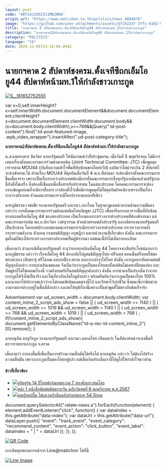 ```yaml
---
layout: post
code: "ART2411052311MQZHRA"
origin_url: "https://www.matichon.co.th/politics/news_4884076"
image: "https://github.com/user-attachments/assets/b7cb225f-3ffc-4163-965e-865d629905d4"
title: "นายกฯคาด 2 สัปดาห์ชงครม.ตั้งเจทีซีถกเอ็มโอยู44 สัปดาห์หน้ามท.1ให้กำลังชาวเกาะกูด"
description: "นายกฯคาด2สัปดาห์ชงครม.ตั้งเจทีซีถกเอ็มโอยู44 สัปดาห์หน้ามท.1ให้กำลังชาวเกาะกูด"
category: "POLITICS"
language: "th"
date: 2024-11-05T23:16:04.094Z
---
```


# นายกฯคาด 2 สัปดาห์ชงครม.ตั้งเจทีซีถกเอ็มโอยู44 สัปดาห์หน้ามท.1ให้กำลังชาวเกาะกูด

[![](https://www.matichon.co.th/wp-content/uploads/2024/11/S__161652752555.jpg "S__161652752555")](https://www.matichon.co.th/wp-content/uploads/2024/11/S__161652752555.jpg)

var x=0;self.innerHeight?x=self.innerWidth:document.documentElement&&document.documentElement.clientHeight?x=document.documentElement.clientWidth:document.body&&(x=document.body.clientWidth),x<=768&&jQuery(".td-post-content").find(".td-post-featured-image, .wpb\_video\_wrapper").insertAfter(".ud-post-category-title");

**นายกฯคาด2สัปดาห์ชงครม.ตั้งเจทีซีถกเอ็มโอยู44 สัปดาห์หน้ามท.1ให้กำลังชาวเกาะกูด**

น.ส.แพทองธาร ชินวัตร นายกรัฐมนตรี ให้สัมภาษณ์ว่าที่ประชุมครม. เมื่อวันที่ 5 พฤศจิกายน ไม่มีการเสนอเรื่องตั้งคณะกรรมการร่วมด้านเทคนิค (Joint Technical Committee: JTC) เพื่อพูดคุยเจรจาตาม MOU44 (บันทึกความเข้าใจพื้นที่ทับซ้อนของไหล่ทวีป) แต่คิดว่าไม่น่าจะเกิน 2 สัปดาห์ก็จะนำเข้าครม.ได้ ส่วนเรื่อง MOU44 ที่คุยกันเมื่อวันที่ 4 พ.ย.ที่ผ่านมา จะต้องมีการตั้งคณะกรรมการขึ้นเพื่อเจรจา เพราะเป็นเรื่องระหว่างประเทศต้องมีการตั้งคณะกรรมการซึ่งทุกรัฐบาลมีมาแล้วแต่รัฐบาลนี้ยังตั้งไม่เสร็จ ซึ่งต้องตั้งขึ้นมาเพื่อสื่อสารกับประชาชน ในแต่ละประเทศ โดยคณะกรรมการจะต้องกรองข้อมูลก่อนที่จะมีการสื่อสาร เราต้องตั้งไว้เพื่อมีการพูดคุยไม่ใช่คุยกันฝ่ายเดียวเพราะเป็นเรื่องระหว่างประเทศ ส่วนคณะกรรมการจะมีใครบ้างจะขอบอกทีเดียว

นายภูมิธรรม เวชยชัย รองนายกรัฐมนตรี และรมว.กลาโหม ในฐานะดูแลหน่วยงานด้านความมั่นคง กล่าวว่า การตั้งคณะกรรมการร่วมด้านเทคนิคไทยกัมพูชา (JTC) เพื่อหารือกรอบเจรจาพื้นที่ทับซ้อนทางทะเลหรือเอ็มโอยู 44 ของสองประเทศ เป็นเรื่องของกระทรวงการต่างประเทศที่ต้องพิจารณา แต่คณะกรรมการเดิม พล.อ.ประวิตร วงษ์สุวรรณ หัวหน้าพรรคพลังประชารัฐ และอดีตรองนายกรัฐมนตรี เป็นประธาน โดยองค์ประกอบของคณะกรรมการจะมีกระทรวงการต่างประเทศ กระทรวงการคลัง กระทรวงพลังงาน ตัวแทน กรมสนธิสัญญา กฤษฎีกา และหน่วยงานที่เกี่ยวข้อง ดังนั้น คณะกรรมการชุดใหม่ก็ต้องให้กระทรวงการต่างประเทศเป็นผู้พิจารณา แต่ขณะนี้ยังไม่เห็นรายละเอียด

เมื่อถามว่า ส่วนกรณีที่นายกรัฐมนตรี ระบุว่าหากยกเลิกเอ็มโอยู 44 ไทยอาจจะเสียประโยชน์มากกว่า นายภูมิธรรม กล่าวว่า เรื่องเอ็มโอยู 44 ต้องกลับไปดูสนธิสัญญาไทย-ฝรั่งเศส ตอนนั้นฝรั่งเศสได้ขอพระตะบอง เสียมราฐ ศรีโสภณ และยกฝั่งจ.ตราด และเกาะต่างๆให้ไทย ดังนั้น เกาะกูดหากยึดตามสนธิสัญญาดังกล่าว การแบ่งเส้นเขตแดน จึงเห็นว่าเกาะกูดเป็นของไทยมาตั้งแต่ต้นไม่เคยเปลี่ยนแปลง และกัมพูชาก็ไม่ได้เคลมเรื่องนี้ รวมถึงยอมรับในสนธิสัญญาดังกล่าว ดังนั้น การนำมาเป็นประเด็นว่าจะยกเกาะกูดให้จึงไม่เป็นจริง และไม่เกี่ยวกับเอ็มโอยูดังกล่าว พร้อมยืนยันว่าเกาะกูดเป็นของไทย 100% และนายกฯได้ประกาศแล้วว่าจะไม่ยอมเสียดินแดนตรงนี้ไป และรักษาไว้เท่าชีวิต ซึ่งขณะนี้เรามีหน่วยงานราชการต่างๆอยู่ในพื้นที่ดังกล่าว และขอให้ยุติเรื่องนี้เพราะเป็นคำพูดที่ไม่ตรงกับข้อเท็จจริง

Advertisement var ud\_screen\_width = document.body.clientWidth; var content\_inline\_2\_script\_ads\_show = false || ( ud\_screen\_width >= 1140 ) || ( ud\_screen\_width >= 1019 && ud\_screen\_width < 1140 ) || ( ud\_screen\_width >= 768 && ud\_screen\_width < 1019 ) || ( ud\_screen\_width < 768 ) ; if(!content\_inline\_2\_script\_ads\_show){ document.getElementsByClassName("td-a-rec-id-content\_inline\_2")\[0\].remove(); }

นายอนุทิน ชาญวีรกูล รองนายกรัฐมนตรี และรมว.มหาดไทย เปิดเผยว่า ในสัปดาห์หน้าจะลงพื้นที่ตรวจราชการเกาะกูด จ.ตราด

เมื่อถามว่า การลงพื้นที่เพื่อเป็นการสร้างความเชื่อมั่นใช่หรือไม่ นายอนุทิน กล่าวว่า ไม่ต้องไปสร้างความเชื่อมั่น เพราะเกาะกูดเป็นของไทยอยู่แล้ว แต่เมื่อเกิดประเด็นเราก็ไปดูไปให้กำลังใจชาวบ้าน

#### ข่าวที่เกี่ยวข้อง

*   [![](https://www.matichon.co.th/wp-content/uploads/2024/11/1111-3.jpg)ยูยิตสูรุ่น 14 ปีไทยฟอร์มเทพกวาด 7 ทองศึกเยาวชนโลก](https://www.matichon.co.th/sport-slide/news_4883587)
*   [![](https://www.matichon.co.th/wp-content/uploads/2024/11/p1-6nov.jpg)หน้า 1 หนังสือพิมพ์มติชนรายวัน ฉบับวันพุธที่ 6 พฤศจิกายน พ.ศ.2567](https://www.matichon.co.th/newspaper-cover/news_4884056)
*   [![](https://www.matichon.co.th/wp-content/uploads/2024/11/เกร็ดต่างแดน-728.jpg)คุณปู่สุดปลื้ม ได้แหวนรักคืนหลังทำหล่นหาย 54 ปีก่อน](https://www.matichon.co.th/foreign/news_4883724)

document.querySelectorAll(".relate-news a").forEach(function(element) { element.addEventListener("click", function() { var dataIndex = this.getAttribute("data-index"); var dataUrl = this.getAttribute("data-url"); dataLayer.push({ "event": "track\_event", "event\_category": "recommend\_content", "event\_action": "click\_button", "event\_label": dataIndex + " | " + dataUrl }); }); });

[![QR Code](https://www.matichon.co.th/wp-content/uploads/2023/07/wob1371z.jpg)](https://lin.ee/ht0nDxX)

เกาะติดทุกสถานการณ์จาก Line@matichon ได้ที่นี่

[![Line Image](https://www.matichon.co.th/wp-content/uploads/2023/07/th.png)](https://lin.ee/ht0nDxX)